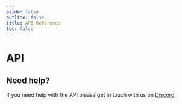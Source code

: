 ```yaml
---
aside: false
outline: false
title: API Reference
toc: false
---
```


# API

## Need help?

If you need help with the API please get in touch with us on [Discord](https://coollabs.io/discord).
